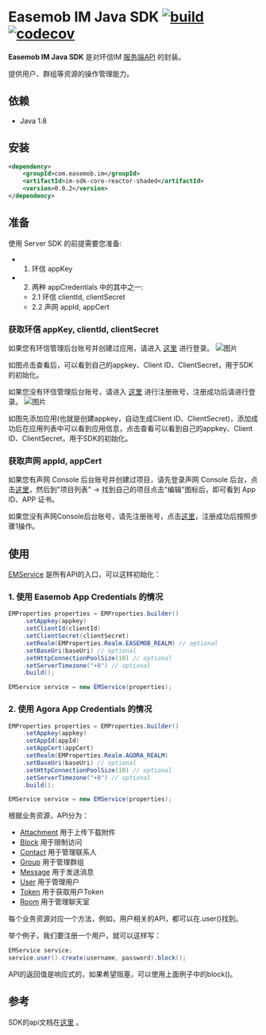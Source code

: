 # Easemob IM Java SDK [![build](https://github.com/easemob/easemob-im-server-sdk/workflows/Build/badge.svg)](https://github.com/easemob/easemob-im-server-sdk/actions) [![codecov](https://codecov.io/gh/easemob/easemob-im-server-sdk/branch/master/graph/badge.svg)](https://codecov.io/gh/easemob/easemob-im-server-sdk)

**Easemob IM Java SDK** 是对环信IM [服务端API](http://docs-im.easemob.com/im/server/ready/intro) 的封装。

提供用户、群组等资源的操作管理能力。

## 依赖

- Java 1.8

## 安装

``` xml
<dependency>
    <groupId>com.easemob.im</groupId>
    <artifactId>im-sdk-core-reactor-shaded</artifactId>
    <version>0.0.2</version>
</dependency>
```

## 准备
使用 Server SDK 的前提需要您准备:
* 1. 环信 appKey
* 2. 两种 appCredentials 中的其中之一:
    - 2.1 环信 clientId, clientSecret
    - 2.2 声网 appId, appCert

### 获取环信 appKey, clientId, clientSecret

如果您有环信管理后台账号并创建过应用，请进入 [这里](https://console.easemob.com/user/login) 进行登录。
![图片](https://user-images.githubusercontent.com/15087647/114996679-a34cb980-9ed1-11eb-89ae-a22c1af7d69d.png)

如图点击查看后，可以看到自己的appkey、Client ID、ClientSecret，用于SDK的初始化。

如果您没有环信管理后台账号，请进入 [这里](https://console.easemob.com/user/register) 进行注册账号，注册成功后请进行登录。
![图片](https://user-images.githubusercontent.com/15087647/114997381-59180800-9ed2-11eb-968a-a29406c78021.png)

如图先添加应用(也就是创建appkey，自动生成Client ID、ClientSecret)，添加成功后在应用列表中可以看到应用信息，点击查看可以看到自己的appkey、Client ID、ClientSecret，用于SDK的初始化。

### 获取声网 appId, appCert

如果您有声网 Console 后台账号并创建过项目，请先登录声网 Console  后台，点击[这里](https://sso.agora.io/cn/login/)，然后到"项目列表" -> 找到自己的项目点击"编辑"图标后，即可看到 App ID、APP 证书。

如果您没有声网Console后台账号，请先注册账号，点击[这里](https://sso.agora.io/cn/v4/signup)，注册成功后按照步骤1操作。


## 使用

[EMService](https://easemob.github.io/easemob-im-server-sdk/com/easemob/im/server/EMService.html) 是所有API的入口，可以这样初始化：

### 1. 使用 Easemob App Credentials 的情况
``` java
EMProperties properties = EMProperties.builder()
    .setAppkey(appkey)
    .setClientId(clientId)
    .setClientSecret(clientSecret)
    .setRealm(EMProperties.Realm.EASEMOB_REALM) // optional
    .setBaseUri(baseUri) // optional
    .setHttpConnectionPoolSize(10) // optional
    .setServerTimezone("+8") // optional
    .build();

EMService service = new EMService(properties);
```

### 2. 使用 Agora App Credentials 的情况
``` java
EMProperties properties = EMProperties.builder()
    .setAppkey(appkey)
    .setAppId(appId)
    .setAppCert(appCert)
    .setRealm(EMProperties.Realm.AGORA_REALM)
    .setBaseUri(baseUri) // optional
    .setHttpConnectionPoolSize(10) // optional
    .setServerTimezone("+8") // optional
    .build();

EMService service = new EMService(properties);
```
根据业务资源，API分为：

- [Attachment](https://easemob.github.io/easemob-im-server-sdk/com/easemob/im/server/api/attachment/AttachmentApi.html)
  用于上传下载附件
- [Block](https://easemob.github.io/easemob-im-server-sdk/com/easemob/im/server/api/block/BlockApi.html)
  用于限制访问
- [Contact](https://easemob.github.io/easemob-im-server-sdk/com/easemob/im/server/api/contact/ContactApi.html)
  用于管理联系人
- [Group](https://easemob.github.io/easemob-im-server-sdk/com/easemob/im/server/api/group/GroupApi.html)
  用于管理群组
- [Message](https://easemob.github.io/easemob-im-server-sdk/com/easemob/im/server/api/message/MessageApi.html)
  用于发送消息
- [User](https://easemob.github.io/easemob-im-server-sdk/com/easemob/im/server/api/user/UserApi.html)
  用于管理用户
- [Token](https://easemob.github.io/easemob-im-server-sdk/com/easemob/im/server/api/token/TokenApi.html)
  用于获取用户Token
- [Room](https://easemob.github.io/easemob-im-server-sdk/com/easemob/im/server/api/room/RoomApi.html)
  用于管理聊天室

每个业务资源对应一个方法，例如，用户相关的API，都可以在.user()找到。

举个例子，我们要注册一个用户，就可以这样写：

``` java
EMService service;
service.user().create(username, password).block();
```

API的返回值是响应式的，如果希望阻塞，可以使用上面例子中的block()。

## 参考

SDK的api文档在[这里](https://easemob.github.io/easemob-im-server-sdk/) 。


